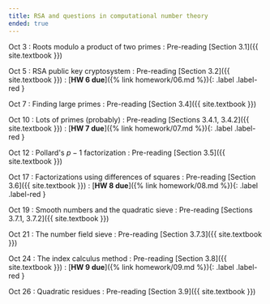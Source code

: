```yaml
---
title: RSA and questions in computational number theory
ended: true
---
```


Oct 3
: Roots modulo a product of two primes
  : Pre-reading [Section 3.1]({{ site.textbook }})

Oct 5
: RSA public key cryptosystem
  : Pre-reading [Section 3.2]({{ site.textbook }})
: [**HW 6 due**]({% link homework/06.md %}){: .label .label-red }

Oct 7 
: Finding large primes 
  : Pre-reading [Section 3.4]({{ site.textbook }})

Oct 10
: Lots of primes (probably) 
  : Pre-reading [Sections 3.4.1, 3.4.2]({{ site.textbook }})
: [**HW 7 due**]({% link homework/07.md %}){: .label .label-red }

Oct 12
: Pollard's $p-1$ factorization
  : Pre-reading [Section 3.5]({{ site.textbook }})

Oct 17
: Factorizations using differences of squares
  : Pre-reading [Section 3.6]({{ site.textbook }}) 
: [**HW 8 due**]({% link homework/08.md %}){: .label .label-red }

Oct 19 
: Smooth numbers and the quadratic sieve 
  : Pre-reading [Sections 3.7.1, 3.7.2]({{ site.textbook }}) 

Oct 21 
: The number field sieve 
  : Pre-reading [Section 3.7.3]({{ site.textbook }}) 

Oct 24
: The index calculus method 
  : Pre-reading [Section 3.8]({{ site.textbook }})
: [**HW 9 due**]({% link homework/09.md %}){: .label .label-red }

Oct 26 
: Quadratic residues
  : Pre-reading [Section 3.9]({{ site.textbook }}) 
